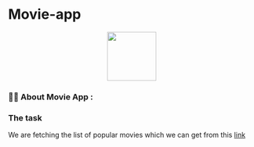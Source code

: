 # Movie-app

<div id="header" align="center">
  <img src="https://media.giphy.com/media/M9gbBd9nbDrOTu1Mqx/giphy.gif" width="100"/>
</div>

### 👨‍🦲 About Movie App :

###  The task
 We  are fetching the list of popular movies which we can get from this [link](https://developers.themoviedb.org/3/movies/get-popular-movies)

